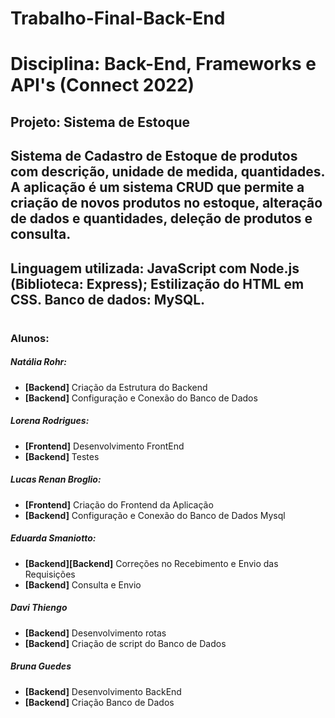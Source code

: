 # Trabalho-Final-Back-End

# Disciplina: Back-End, Frameworks e API's (Connect 2022)

## Projeto: Sistema de Estoque
## Sistema de Cadastro de Estoque de produtos com descrição, unidade de medida, quantidades. A aplicação é um sistema CRUD que permite a criação de novos produtos no estoque, alteração de dados e quantidades, deleção de produtos e consulta. 

## Linguagem utilizada: JavaScript com Node.js (Biblioteca: Express); Estilização do HTML em CSS. Banco de dados: MySQL.

#

### Alunos:

##### Natália Rohr:
<ul>
  <li><strong>[Backend]</strong> Criação da Estrutura do Backend</li>
  <li><strong>[Backend]</strong> Configuração e Conexão do Banco de Dados</li>
</ul>

##### Lorena Rodrigues:
<ul>
  <li><strong>[Frontend]</strong> Desenvolvimento FrontEnd</li>
  <li><strong>[Backend]</strong> Testes </li>
</ul>

##### Lucas Renan Broglio:
<ul>
  <li><strong>[Frontend]</strong> Criação do Frontend da Aplicação</li>
  <li><strong>[Backend]</strong> Configuração e Conexão do Banco de Dados Mysql</li>
</ul>

##### Eduarda Smaniotto:
<ul>
  <li><strong>[Backend][Backend]</strong> Correções no Recebimento e Envio das Requisições</li>
  <li><strong>[Backend]</strong> Consulta e Envio</li>
</ul>

##### Davi Thiengo
<ul>
  <li><strong>[Backend]</strong> Desenvolvimento rotas</li>
  <li><strong>[Backend]</strong> Criação de script do Banco de Dados</li>
</ul>

##### Bruna Guedes
<ul>
  <li><strong>[Backend]</strong> Desenvolvimento BackEnd</li>
  <li><strong>[Backend]</strong> Criação Banco de Dados </li>
</ul>

